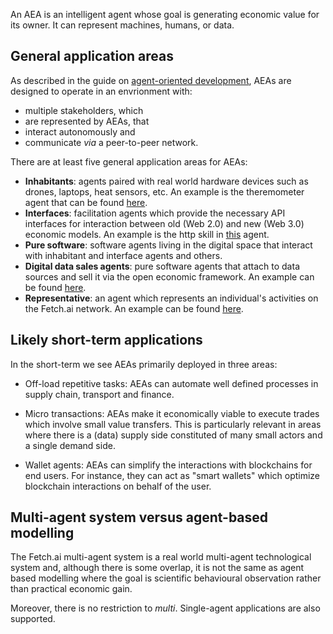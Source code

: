 An AEA is an intelligent agent whose goal is generating economic value for its owner. It can represent machines, humans, or data. 

## General application areas

As described in the guide on <a href="../agent-oriented-development">agent-oriented development</a>, AEAs are designed to operate in an envrionment with:

* multiple stakeholders, which
* are represented by AEAs, that
* interact autonomously and
* communicate _via_ a peer-to-peer network.

There are at least five general application areas for AEAs:

* **Inhabitants**: agents paired with real world hardware devices such as drones, laptops, heat sensors, etc. An example is the theremometer agent that can be found <a href="../thermometer-skills">here</a>.
* **Interfaces**: facilitation agents which provide the necessary API interfaces for interaction between old (Web 2.0) and new (Web 3.0) economic models. An example is the http skill in <a href="../http-connection-and-skill">this</a> agent.
* **Pure software**: software agents living in the digital space that interact with inhabitant and interface agents and others.
* **Digital data sales agents**: pure software agents that attach to data sources and sell it via the open economic framework. An example can be found <a href="../ml-skills">here</a>.
* **Representative**: an agent which represents an individual's activities on the Fetch.ai network. An example can be found <a href="../tac-skills">here</a>.

## Likely short-term applications

In the short-term we see AEAs primarily deployed in three areas:

* Off-load repetitive tasks: AEAs can automate well defined processes in supply chain, transport and finance.

* Micro transactions: AEAs make it economically viable to execute trades which involve small value transfers. This is particularly relevant in areas where there is a (data) supply side constituted of many small actors and a single demand side.

* Wallet agents: AEAs can simplify the interactions with blockchains for end users. For instance, they can act as "smart wallets" which optimize blockchain interactions on behalf of the user.


## Multi-agent system versus agent-based modelling

The Fetch.ai multi-agent system is a real world multi-agent technological system and, although there is some overlap, it is not the same as agent based modelling where the goal is scientific behavioural observation rather than practical economic gain.

Moreover, there is no restriction to *multi*. Single-agent applications are also supported.

<br />

